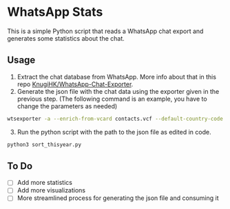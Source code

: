 # WhatsApp Stats

This is a simple Python script that reads a WhatsApp chat export and generates some statistics about the chat.

## Usage

1. Extract the chat database from WhatsApp. More info about that in this repo [KnugiHK/WhatsApp-Chat-Exporter](https://github.com/KnugiHK/WhatsApp-Chat-Exporter).
2. Generate the json file with the chat data using the exporter given in the previous step. (The following command is an example, you have to change the parameters as needed)
```bash
wtsexporter -a --enrich-from-vcard contacts.vcf --default-country-code COUNTRY_CODE -j --date '2023-01-01 00:00 - 2024-01-01 00:00'  --pretty-print-json --no-html
```
3. Run the python script with the path to the json file as edited in code.
```bash
python3 sort_thisyear.py
```


## To Do

- [ ] Add more statistics
- [ ] Add more visualizations
- [ ] More streamlined process for generating the json file and consuming it
